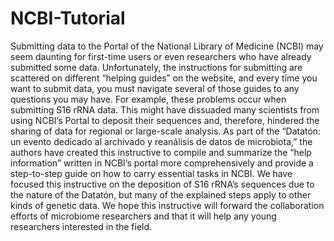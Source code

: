 # NCBI-Tutorial
Submitting data to the Portal of the National Library of Medicine (NCBI) may seem daunting for first-time users or even researchers who have already submitted some data. Unfortunately, the instructions for submitting are scattered on different “helping guides” on the website, and every time you want to submit data, you must navigate several of those guides to any questions you may have. For example, these problems occur when submitting S16 rRNA data. This might have dissuaded many scientists from using NCBI’s Portal to deposit their sequences and, therefore, hindered the sharing of data for regional or large-scale analysis. As part of the “Datatón: un evento dedicado al archivado y reanálisis de datos de microbiota,” the authors have created this instructive to compile and summarize the “help information” written in NCBI’s portal more comprehensively and provide a step-to-step guide on how to carry essential tasks in NCBI. We have focused this instructive on the deposition of S16 rRNA’s sequences due to the nature of the Datatón, but many of the explained steps apply to other kinds of genetic data. We hope this instructive will forward the collaboration efforts of microbiome researchers and that it will help any young researchers interested in the field.
